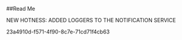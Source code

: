 ﻿##Read Me

NEW HOTNESS: ADDED LOGGERS TO THE NOTIFICATION SERVICE

23a4910d-f571-4f90-8c7e-71cd71f4cb63
